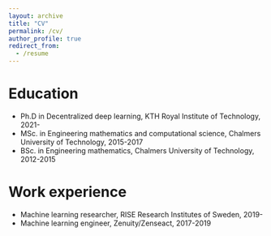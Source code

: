 ```yaml
---
layout: archive
title: "CV"
permalink: /cv/
author_profile: true
redirect_from:
  - /resume
---
```


Education
======
* Ph.D in Decentralized deep learning, KTH Royal Institute of Technology, 2021-
* MSc. in Engineering mathematics and computational science, Chalmers University of Technology, 2015-2017
* BSc. in Engineering mathematics, Chalmers University of Technology, 2012-2015


Work experience
======
* Machine learning researcher, RISE Research Institutes of Sweden, 2019-
* Machine learning engineer, Zenuity/Zenseact, 2017-2019
